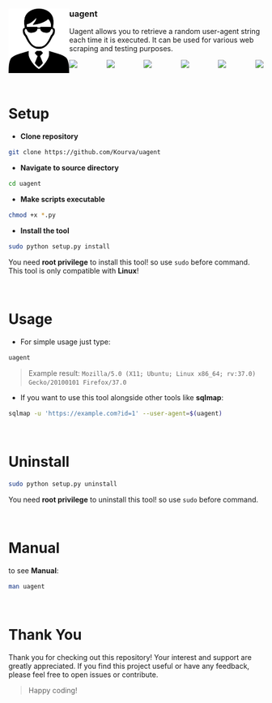 <h3 align='center'>
    <img align='left' src='https://github.com/Kourva/uagent/blob/main/ua.png' width=120>
    <h3><b>uagent</b></h3>
    <p>Uagent allows you to retrieve a random user-agent string each time it is executed. It can be used for various web scraping and testing purposes.</p>
</h3>
<div style="display: flex; justify-content: space-between;">
    <img src="https://img.shields.io/github/directory-file-count/Kourva/uagent?logoColor=white&logo=Files&style=plastic&labelColor=black">
    <img src="https://img.shields.io/github/languages/count/Kourva/uagent?logoColor=yellow&logo=Python&style=plastic&labelColor=black">
    <img src="https://img.shields.io/github/issues/Kourva/uagent?logoColor=red&logo=openbugbounty&style=plastic&labelColor=black">
    <img src="https://img.shields.io/github/license/Kourva/uagent?logoColor=green&logo=lospec&style=plastic&labelColor=black&color=pink">
    <img src="https://img.shields.io/github/languages/code-size/Kourva/uagent?logoColor=blue&logo=databricks&style=plastic&labelColor=black">
    <img src="https://img.shields.io/github/watchers/Kourva/uagent?logoColor=pink&logo=freepik&style=plastic&labelColor=black">
</div>
<br><br>

# Setup
+ **Clone repository**
```bash
git clone https://github.com/Kourva/uagent
```
+ **Navigate to source directory**
```bash
cd uagent
```
+ **Make scripts executable**
```bash
chmod +x *.py
```
+ **Install the tool**
```bash
sudo python setup.py install
```
You need **root privilege** to install this tool! so use `sudo` before command.
This tool is only compatible with **Linux**!

<br>

# Usage
+ For simple usage just type:
```bash
uagent
```
> Example result: `Mozilla/5.0 (X11; Ubuntu; Linux x86_64; rv:37.0) Gecko/20100101 Firefox/37.0`
+ If you want to use this tool alongside other tools like **sqlmap**:
```bash
sqlmap -u 'https://example.com?id=1' --user-agent=$(uagent)
```

<br>

# Uninstall
```bash
sudo python setup.py uninstall
```
You need **root privilege** to uninstall this tool! so use `sudo` before command.

<br>

# Manual 
to see **Manual**:
```bash
man uagent
```

<br>

# Thank You

Thank you for checking out this repository! Your interest and support are greatly appreciated. If you find this project useful or have any feedback, please feel free to open issues or contribute.

> Happy coding!

